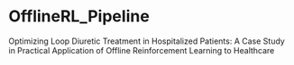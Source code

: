 # OfflineRL_Pipeline
Optimizing Loop Diuretic Treatment in Hospitalized Patients: A Case Study in Practical Application of Offline Reinforcement Learning to Healthcare
